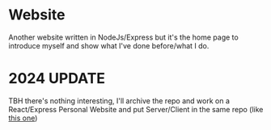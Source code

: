 # Website

Another website written in NodeJs/Express but it's the home page to introduce myself and show what I've done before/what I do.

# 2024 UPDATE
TBH there's nothing interesting, I'll archive the repo and work on a React/Express Personal Website and put Server/Client in the same repo (like [this one](https://github.com/SounaVR/RatMessenger))
